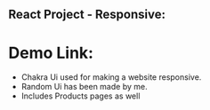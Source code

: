 ## React Project - Responsive:
# Demo Link:
- Chakra Ui used for making a website responsive.
- Random Ui has been made by me.
- Includes Products pages as well
